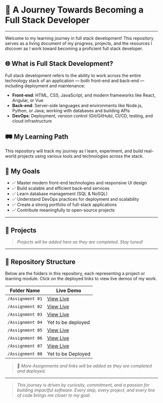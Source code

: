 # 🚀 A Journey Towards Becoming a Full Stack Developer
---
Welcome to my learning journey in full stack development! This repository serves as a living document of my progress, projects, and the resources I discover as I work toward becoming a proficient full stack developer.

## 🌐 What is Full Stack Development?

Full stack development refers to the ability to work across the entire technology stack of an application — both front-end and back-end — including deployment and maintenance:

- **Front-end**: HTML, CSS, JavaScript, and modern frameworks like React, Angular, or Vue  
- **Back-end**: Server-side languages and environments like Node.js, Python, or Java; working with databases and building APIs  
- **DevOps**: Deployment, version control (Git/GitHub), CI/CD, testing, and cloud infrastructure

## 🛤️ My Learning Path

This repository will track my journey as I learn, experiment, and build real-world projects using various tools and technologies across the stack.

## 🎯 My Goals

- ✅ Master modern front-end technologies and responsive UI design  
- ✅ Build scalable and efficient back-end services  
- ✅ Learn database management (SQL & NoSQL)  
- ✅ Understand DevOps practices for deployment and scalability  
- ✅ Create a strong portfolio of full-stack applications  
- ✅ Contribute meaningfully to open-source projects  
---
## 🧩 Projects

> _Projects will be added here as they are completed. Stay tuned!_
---
## 📁 Repository Structure

Below are the folders in this repository, each representing a project or learning module. Click on the deployed links to view live demos of my work.

| Folder Name           | Live Demo                                  |
|-----------------------|--------------------------------------------|
| `/Assignment 01`      | [View Live](https://monumental-duckanoo-de4005.netlify.app/)  |
| `/Assignment 02`      | [View Live](https://sumitvpatel.netlify.app/)  |
| `/Assignment 03`      | [View Live](https://subtle-pegasus-974bfb.netlify.app/)  |
| `/Assignment 04`      | Yet to be deployed  |
| `/Assignment 05`      | [View Live](https://monumental-phoenix-8f064c.netlify.app/)  |
| `/Assignment 06`      | [View Live](https://candid-salmiakki-283bb0.netlify.app/)  |
| `/Assignment 07`      | [View Live](https://gentle-quokka-104976.netlify.app/)  |
| `/Assignment 08`      | Yet to be Deployed  |

> 🔗 *More Assignments and links will be added as they are completed and deployed.*

---
> _This journey is driven by curiosity, commitment, and a passion for building impactful software. Every step, every project, and every line of code brings me closer to my goal._

